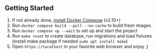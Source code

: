 ## Getting Started

1. If not already done, [install Docker Compose](https://docs.docker.com/compose/install/) (v2.10+)
2. Run `docker compose build --pull --no-cache` to build fresh images
3. Run `docker compose up --wait` to set up and start the project
4. Run `make reset` to create database, run migrations and load fixtures (install make package if needed `sudo apt install make`)
5. Open `https://localhost` in your favorite web browser and enjoy ;)
